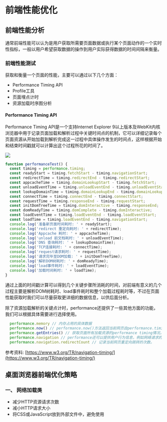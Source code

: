 # 前端性能优化

## 前端性能分析

通常前端性能可以认为是用户获取所需要页面数据或执行某个页面动作的一个实时性指标，一般以用户希望获取数据的操作到用户实际获得数据的时间间隔来衡量。

### 前端性能测试

获取和衡量一个页面的性能，主要可以通过以下几个方面：
* Performance Timing API
* Profile工具
* 页面埋点计时
* 资源加载时序图分析

#### Performance Timing API

Performance Timing API是一个支持Internet Explorer 9以上版本及WebKit内核浏览器中用于记录页面加载和解析过程中关键时间点的机制，它可以详细记录每个页面资源从开始加载到解析完成这一过程中具体操作发生的时间点，这样根据开始和结束时间戳就可以计算出这个过程所花的时间了。

<img src="https://www.w3.org/TR/navigation-timing/timing-overview.png">

```javascript
function performanceTest() {
  const timing = performance.timing;
  const readyStart = timing.fetchStart - timing.navigationStart;
  const redirectTime = timing.redirectEnd - timing.redirectStart;
  const appcacheTime = timing.domainLookupStart - timing.fetchStart;
  const unloadEventTime = timing.unloadEventEnd - timing.unloadEventStart;
  const lookupDomainTime = timing.domainLookupEnd - timing.domainLookupStart;
  const connectTime = timing.connectEnd - timing.connectStart;
  const requestTime = timing.responseEnd - timing.requestStart;
  const initDomTreeTime = timing.domInteractive - timing.responseEnd;
  const domReadyTime = timing.domComplete - timing.domInteractive;
  const loadEventTime = timing.loadEventEnd - timing.loadEventStart;
  const loadTime = timing.loadEventEnd - timing.navigationStart;
  console.log('准备新页面时间耗时: ' + readyStart);
  console.log('redirect 重定向耗时: ' + redirectTime);
  console.log('Appcache 耗时: ' + appcacheTime);
  console.log('unload 前文档耗时: ' + unloadEventTime);
  console.log('DNS 查询耗时: ' + lookupDomainTime);
  console.log('TCP连接耗时: ' + connectTime);
  console.log('request请求耗时: ' + requestTime);
  console.log('请求完毕至DOM加载: ' + initDomTreeTime);
  console.log('解析DOM树耗时: ' + domReadyTime);
  console.log('load事件耗时: ' + loadEventTime);
  console.log('加载时间耗时: ' + loadTime);
}
```

通过上面的时间戳计算可以得到几个关键步骤所消耗的时间，对前端有意义的几个过程主要是解析DOM树耗时、load事件耗时和整个加载过程耗时等，不过在页面性能获取时我们可以尽量获取更详细的数据信息，以供后面分析。

除了资源加载解析的关键点计时，performance还提供了一些其他方面的功能，我们可以根据具体需要进行选择使用。

```javascript
  performance.memory // 内存占用的具体数据
  performance.now() // performance.now()方法返回当前网页自performance.timing到现在的时间，可以精确到微秒，用于更加精确的计数。但实际上，目前网页性能通过毫秒来计算就足够了。
  performance.getEntries() // 获取页面所有加载资源的performance timing情况。浏览器获取网页时，会对网页中每一个对象（脚本文件、样式表、图片文件等）发出一个HTTP请求。performance.getEntries方法以数组形式返回所有请求的时间统计信息。
  performance.navigation // performance还可以提供用户行为信息，例如网络请求的类型和重定向次数等，一般都存放在performance.navigation对象里面。
  performance.navigation.redirectCount // 记录当前网页重定向跳转的次数。
```

参考资料: [https://www.w3.org/TR/navigation-timing/](https://www.w3.org/TR/navigation-timing/)

## 桌面浏览器前端优化策略

### 一、 网络加载类

* 减少HTTP资源请求次数
* 减小HTTP请求大小
* 将CSS或JavaScript放到外部文件中，避免使用<style>或<script>标签直接引入
* 避免页面中空的href和src
* 为HTML指定Cache-Control或Expires
* 合理设置Etag和Last-Modified
* 减少页面重定向
* 使用静态资源分域存放来增加下载并行数
* 使用静态资源CDN来存储文件
* 使用可缓存的AJAX
* 使用GET来完成AJAX请求
* 减少Cookie的大小并进行Cookie隔离
* 推荐使用异步JavaScript资源
* 消除阻塞渲染的CSS及JavaScript
* 避免使用CSS import引用加载CSS

### 二、 页面渲染类
* 把CSS资源引用放到HTML文件顶部
* JavaScript资源引用放到HTML文件底部
* 不要在HTML中直接缩放图片
* 减少DOM元素数量和深度
* 尽量避免使用<table>、<iframe>等慢元素
* 避免运行耗时的JavaScript
* 避免使用CSS表达式或CSS滤镜


## 移动端浏览器前端优化策略

相对于桌面端浏览器，移动端Web浏览器上有一些较为明显的特点：设备屏幕较小、新特性兼容性较好、支持一些较新的HTML5和CSS3特性、需要与Native应用交互等。


### 一、网络加载类

* 首屏数据请求提前，避免JavaScript文件加载后才请求数据
* 首屏加载和按需加载，非首屏内容滚屏加载，保证首屏内容最小化
* 模块化资源并行下载
* inline首屏必备的CSS和JavaScript
* meta dns prefetch设置DNS预解析
* 资源预加载
* 合理利用MTU策略

### 二、缓存类

* 合理利用浏览器缓存
* 静态资源离线方案

### 三、图片类

* 图片压缩处理
* 使用较小的图片，合理使用base64内嵌图片
* 使用更高压缩比格式的图片
* 图片懒加载
* 使用Media Query或srcset根据不同屏幕加载不同大小图片
* 使用iconfont代替图片图标
* 定义图片大小限制

### 四、脚本类

* 尽量使用id选择器
* 合理缓存DOM对象
* 页面元素尽量使用事件代理，避免直接事件绑定
* 使用touchstart代替click
* 避免touchmove、scroll连续事件处理
* 避免使用eval、with，使用join代替连接符+，推荐使用ECMAScript 6的字符串模板
* 尽量使用ECMAScript 6+的特性来编程

### 五、渲染类

* 使用Viewport固定屏幕渲染，可以加速页面渲染内容
* 避免各种形式重排重绘
* 使用CSS3动画，开启GPU加速
* 合理使用Canvas和requestAnimationFrame
* SVG代替图片
* 不滥用float
* 不滥用web字体或过多font-size声明

### 六、架构协议类

* 尝试使用SPDY和HTTP 2
* 使用后端数据渲染
* 使用Native View代替DOM的性能劣势

